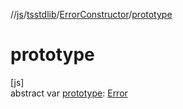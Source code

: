 //[js](../../../index.md)/[tsstdlib](../index.md)/[ErrorConstructor](index.md)/[prototype](prototype.md)

# prototype

[js]\
abstract var [prototype](prototype.md): [Error](https://kotlinlang.org/api/latest/jvm/stdlib/kotlin/-error/index.html)
